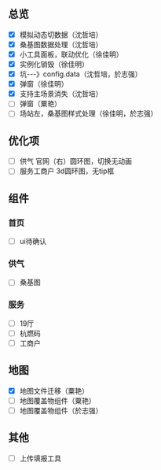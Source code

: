 

## 总览
* [x] 模拟动态切数据（沈哲培）
* [x] 桑基图数据处理（沈哲培）
* [x] 小工具面板，联动优化（徐佳明）
* [x] 实例化销毁（徐佳明）
* [x] 坑---》config.data（沈哲培，於志强）
* [x] 弹窗（徐佳明）
* [x] 支持主场景消失（沈哲培）
* [ ] 弹窗（粟艳）
* [ ] 场站左，桑基图样式处理（徐佳明，於志强）

## 优化项
* [ ] 供气 官网（右）圆环图，切换无动画
* [ ] 服务工商户 3d圆环图，无tip框

## 组件
### 首页
*[ ] ui待确认
### 供气
*[ ] 桑基图
### 服务
*[ ] 19厅
*[ ] 杭燃码
*[ ] 工商户

## 地图
*[x] 地图文件迁移（粟艳）
*[ ] 地图覆盖物组件（粟艳）
*[ ] 地图覆盖物组件（於志强）

## 其他
*[ ] 上传填报工具